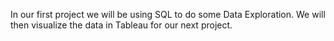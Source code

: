  In our first project we will be using SQL to do some Data Exploration. We will then visualize the data in Tableau for our next project.
